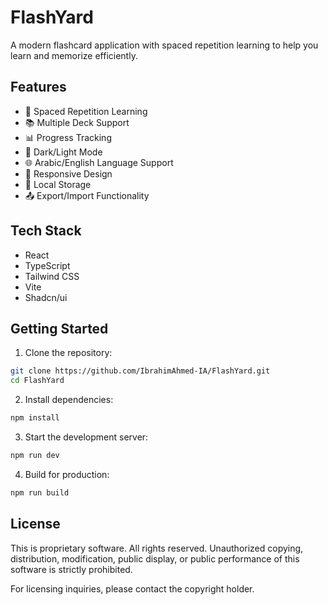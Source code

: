 # FlashYard

A modern flashcard application with spaced repetition learning to help you learn and memorize efficiently.

## Features

- 🎯 Spaced Repetition Learning
- 📚 Multiple Deck Support
- 📊 Progress Tracking
- 🌙 Dark/Light Mode
- 🌐 Arabic/English Language Support
- 📱 Responsive Design
- 💾 Local Storage
- 📤 Export/Import Functionality

## Tech Stack

- React
- TypeScript
- Tailwind CSS
- Vite
- Shadcn/ui

## Getting Started

1. Clone the repository:
```bash
git clone https://github.com/IbrahimAhmed-IA/FlashYard.git
cd FlashYard
```

2. Install dependencies:
```bash
npm install
```

3. Start the development server:
```bash
npm run dev
```

4. Build for production:
```bash
npm run build
```

## License

This is proprietary software. All rights reserved. Unauthorized copying, distribution, modification, public display, or public performance of this software is strictly prohibited.

For licensing inquiries, please contact the copyright holder.
